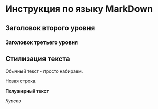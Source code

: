 # Инструкция по языку MarkDown
## Заголовок второго уровня
### Заголовок третьего уровня


## Стилизация текста 

Обычный текст - просто набираем.

Новая строка.

**Полужирный текст**

*Курсив*
